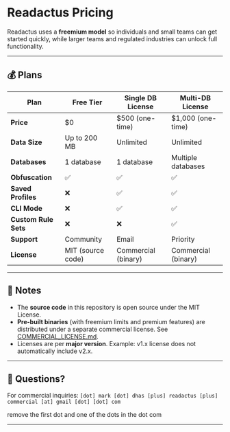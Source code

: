 # Readactus Pricing

Readactus uses a **freemium model** so individuals and small teams can get started quickly, while larger teams and regulated industries can unlock full functionality.

---

## 💰 Plans

| Plan | Free Tier | Single DB License | Multi-DB License |
|------|-----------|-------------------|------------------|
| **Price** | $0 | $500 (one-time) | $1,000 (one-time) |
| **Data Size** | Up to 200 MB | Unlimited | Unlimited |
| **Databases** | 1 database | 1 database | Multiple databases |
| **Obfuscation** | ✅ | ✅ | ✅ |
| **Saved Profiles** | ❌ | ✅ | ✅ |
| **CLI Mode** | ❌ | ✅ | ✅ |
| **Custom Rule Sets** | ❌ | ❌ | ✅ |
| **Support** | Community | Email | Priority |
| **License** | MIT (source code) | Commercial (binary) | Commercial (binary) |

---

## 📌 Notes
- The **source code** in this repository is open source under the MIT License.
- **Pre-built binaries** (with freemium limits and premium features) are distributed under a separate commercial license. See [COMMERCIAL_LICENSE.md](./COMMERCIAL_LICENSE.md).
- Licenses are per **major version**. Example: v1.x license does not automatically include v2.x.

---

## 📨 Questions?
For commercial inquiries:
`[dot] mark [dot] dhas [plus] readactus [plus] commercial [at] gmail [dot] [dot] com`

remove the first dot and one of the dots in the dot com

---

